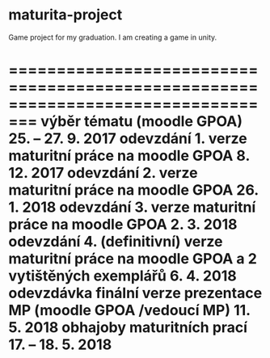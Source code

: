 # maturita-project
Game project for my graduation.
I am creating a game in unity.

=================================================================================
výběr tématu (moodle GPOA) 25. – 27. 9. 2017
odevzdání 1. verze maturitní práce na moodle GPOA 8. 12. 2017
odevzdání 2. verze maturitní práce na moodle GPOA 26. 1. 2018
odevzdání 3. verze maturitní práce na moodle GPOA 2. 3. 2018
odevzdání 4. (definitivní) verze maturitní práce na moodle GPOA
a 2 vytištěných exemplářů
6. 4. 2018
odevzdávka finální verze prezentace MP (moodle GPOA /vedoucí MP) 11. 5. 2018
obhajoby maturitních prací 17. – 18. 5. 2018
==================================================================================
